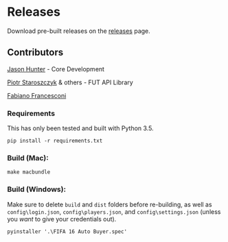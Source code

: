 # Releases
Download pre-built releases on the [releases](https://github.com/hunterjm/futgui/releases) page.

## Contributors
[Jason Hunter](https://github.com/hunterjm) - Core Development

[Piotr Staroszczyk](https://github.com/oczkers) & others - FUT API Library

[Fabiano Francesconi](https://github.com/elbryan)

### Requirements
This has only been tested and built with Python 3.5.
```
pip install -r requirements.txt
```

### Build (Mac):
```
make macbundle
```

### Build (Windows):
Make sure to delete `build` and `dist` folders before re-building, as well as `config\login.json`, `config\players.json`, and `config\settings.json` (unless you *want* to give your credentials out).
```
pyinstaller '.\FIFA 16 Auto Buyer.spec'
```
